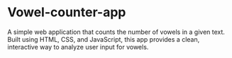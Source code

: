 # Vowel-counter-app
A simple web application that counts the number of vowels in a given text. Built using HTML, CSS, and JavaScript, this app provides a clean, interactive way to analyze user input for vowels.

